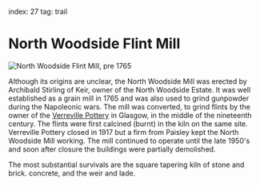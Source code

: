 index: 27
tag: trail

# North Woodside Flint Mill

![North Woodside Flint Mill, pre 1765](image:north-woodside-flint-mill.jpg)

Although its origins are unclear, the North Woodside
Mill was erected by Archibald Stirling of Keir, owner of
the North Woodside Estate. It was well established as a
grain mill in 1765 and was also used to grind
gunpowder during the Napoleonic wars. The mill was
converted, to grind flints by the owner of the [Verreville
Pottery][1] in Glasgow, in the middle of the nineteenth
century. The flints were first calcined (burnt) in the kiln
on the same site. Verreville Pottery closed in 1917 but a
firm from Paisley kept the North Woodside Mill working.
The mill continued to operate until the late 1950's and
soon after closure the buildings were partially
demolished.

The most substantial survivals are the square tapering
kiln of stone and brick. concrete, and the weir and lade.

[1]: /wiki/Verreville_Glass_and_Pottery_Works,_Glasgow